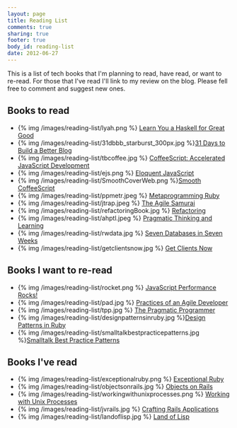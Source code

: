 ```yaml
---
layout: page
title: Reading List
comments: true
sharing: true
footer: true
body_id: reading-list
date: 2012-06-27
---
```


This is a list of tech books that I'm planning to read, have read, or want to re-read. For those that I've read I'll link to my review on the blog. Please fell free to comment and suggest new ones.

Books to read
-------------

* {% img /images/reading-list/lyah.png %} [Learn You a Haskell for Great Good](http://learnyouahaskell.com/)
* {% img /images/reading-list/31dbbb_starburst_300px.jpg %}[31 Days to Build a Better Blog](http://www.problogger.net/31dbbb-workbook/)
* {% img /images/reading-list/tbcoffee.jpg %} [CoffeeScript: Accelerated JavaScript Development](http://pragprog.com/book/tbcoffee/coffeescript)
* {% img /images/reading-list/ejs.png %} [Eloquent JavaScript](http://eloquentjavascript.net/)
* {% img /images/reading-list/SmoothCoverWeb.png %}[Smooth CoffeeScript](http://autotelicum.github.com/Smooth-CoffeeScript/)
* {% img /images/reading-list/ppmetr.jpeg %} [Metaprogramming Ruby](http://pragprog.com/book/ppmetr/metaprogramming-ruby)
* {% img /images/reading-list/jtrap.jpeg %} [The Agile Samurai](http://pragprog.com/book/jtrap/the-agile-samurai)
* {% img  /images/reading-list/refactoringBook.jpg %} [Refactoring](http://martinfowler.com/books.html#refactoring)
* {% img /images/reading-list/ahptl.jpeg %} [Pragmatic Thinking and Learning](http://pragprog.com/book/ahptl/pragmatic-thinking-and-learning)
* {% img /images/reading-list/rwdata.jpg %} [Seven Databases in Seven Weeks](http://pragprog.com/book/rwdata/seven-databases-in-seven-weeks)
* {% img /images/reading-list/getclientsnow.jpg %} [Get Clients Now](http://www.getclientsnow.com/)

Books I want to re-read
-----------------------

* {% img /images/reading-list/rocket.png %} [JavaScript Performance Rocks!](http://javascriptrocks.com/performance/)
* {% img /images/reading-list/pad.jpg %} [Practices of an Agile Developer](http://pragprog.com/book/pad/practices-of-an-agile-developer)
* {% img /images/reading-list/tpp.jpg %} [The Pragmatic Programmer](http://pragprog.com/the-pragmatic-programmer)
* {% img /images/reading-list/designpatternsinruby.jpg %}[Design Patterns in Ruby](http://designpatternsinruby.com/)
* {% img /images/reading-list/smalltalkbestpracticepatterns.jpg %}[Smalltalk Best Practice Patterns](http://c2.com/cgi/wiki?SmalltalkBestPracticePatterns)

Books I've read
---------------

* {% img /images/reading-list/exceptionalruby.png %} [Exceptional Ruby](http://exceptionalruby.com/)
* {% img /images/reading-list/objectsonrails.jpg %} [Objects on Rails](http://objectsonrails.com/)
* {% img /images/reading-list/workingwithunixprocesses.png %} [Working with Unix Processes](http://workingwithunixprocesses.com/)
* {% img /images/reading-list/jvrails.jpg %} [Crafting Rails Applications](http://pragprog.com/book/jvrails/crafting-rails-applications)
* {% img /images/reading-list/landoflisp.jpg %} [Land of Lisp](http://landoflisp.com/)

